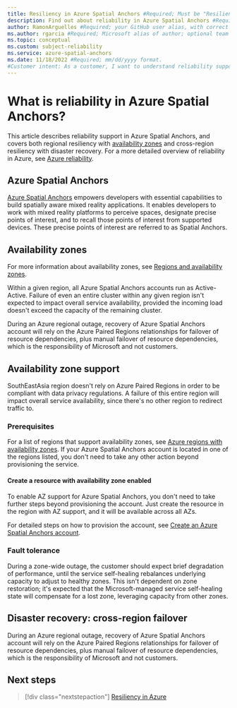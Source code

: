 ```yaml
---
title: Resiliency in Azure Spatial Anchors #Required; Must be "Resiliency in *your official service name*"
description: Find out about reliability in Azure Spatial Anchors #Required; 
author: RamonArguelles #Required; your GitHub user alias, with correct capitalization.
ms.author: rgarcia #Required; Microsoft alias of author; optional team alias.
ms.topic: conceptual
ms.custom: subject-reliability
ms.service: azure-spatial-anchors
ms.date: 11/18/2022 #Required; mm/dd/yyyy format.
#Customer intent: As a customer, I want to understand reliability support for Azure Spatial Anchors so that I can respond to and/or avoid failures in order to minimize downtime and data loss.
---
```


# What is reliability in Azure Spatial Anchors?

This article describes reliability support in Azure Spatial Anchors, and covers both regional resiliency with [availability zones](#availability-zones) and cross-region resiliency with disaster recovery. For a more detailed overview of reliability in Azure, see [Azure reliability](../../reliability/overview.md).

## Azure Spatial Anchors

[Azure Spatial Anchors](../overview.md) empowers developers with essential capabilities to build spatially aware
mixed reality applications. It enables developers to work with mixed reality platforms to
perceive spaces, designate precise points of interest, and to recall those points of interest from supported devices.
These precise points of interest are referred to as Spatial Anchors.

## Availability zones

For more information about availability zones, see [Regions and availability zones](../../reliability/availability-zones-overview.md).

Within a given region, all Azure Spatial Anchors accounts run as Active-Active. Failure of even an entire cluster within any given region isn't expected to impact overall service availability, provided the incoming load doesn't exceed the capacity of the remaining cluster.

During an Azure regional outage, recovery of Azure Spatial Anchors account will rely on the Azure Paired Regions relationships for failover of resource dependencies, plus manual failover of resource dependencies, which is the responsibility of Microsoft and not customers.

## Availability zone support

SouthEastAsia region doesn't rely on Azure Paired Regions in order to be compliant with data privacy regulations. A failure of this entire region will impact overall service availability, since there's no other region to redirect traffic to.

### Prerequisites

For a list of regions that support availability zones, see [Azure regions with availability zones](../../reliability/availability-zones-service-support.md#azure-regions-with-availability-zone-support). If your Azure Spatial Anchors account is located in one of the regions listed, you don't need to take any other action beyond provisioning the service.

#### Create a resource with availability zone enabled

To enable AZ support for Azure Spatial Anchors, you don't need to take further steps beyond provisioning the account. Just create the resource in the region with AZ support, and it will be available across all AZs.

For detailed steps on how to provision the account, see [Create an Azure Spatial Anchors account](../how-tos/create-asa-account.md).

### Fault tolerance

During a zone-wide outage, the customer should expect brief degradation of performance, until the service self-healing rebalances underlying capacity to adjust to healthy zones. This isn't dependent on zone restoration; it's expected that the Microsoft-managed service self-healing state will compensate for a lost zone, leveraging capacity from other zones.

## Disaster recovery: cross-region failover

During an Azure regional outage, recovery of Azure Spatial Anchors account will rely on the Azure Paired Regions relationships for failover of resource dependencies, plus manual failover of resource dependencies, which is the responsibility of Microsoft and not customers.

## Next steps

> [!div class="nextstepaction"]
> [Resiliency in Azure](../../reliability/overview.md)